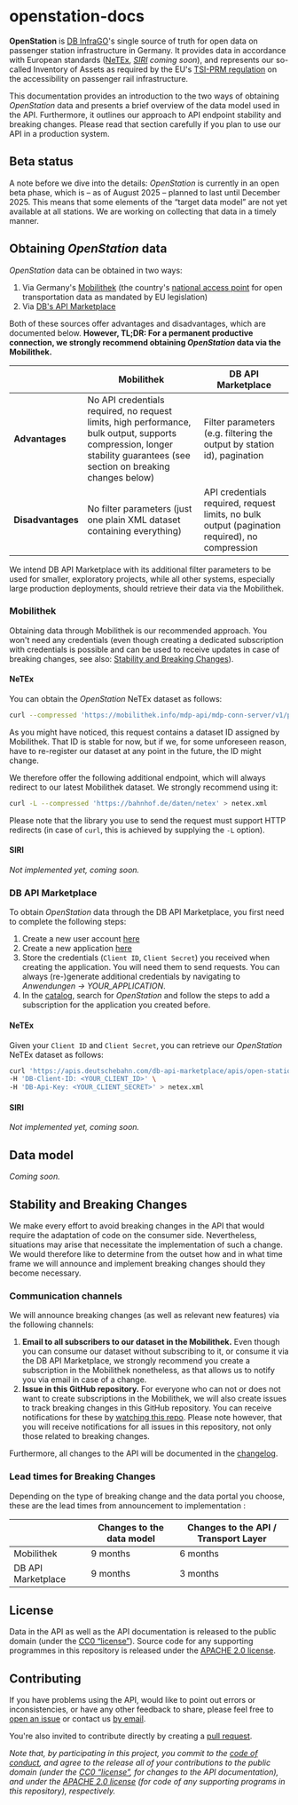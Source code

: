 # openstation-docs

**OpenStation** is [DB InfraGO](https://www.dbinfrago.com/)'s single source of truth for open data on passenger station infrastructure in Germany. It provides data in accordance with European standards ([NeTEx](https://netex-cen.eu), _[SIRI](https://siri-cen.eu) coming soon_), and represents our so-called Inventory of Assets as required by the EU's [TSI-PRM regulation](https://www.era.europa.eu/domains/technical-specifications-interoperability/persons-disabilities-and-reduced-mobility-tsi_en) on the accessibility on passenger rail infrastructure.

This documentation provides an introduction to the two ways of obtaining _OpenStation_ data and presents a brief overview of the data model used in the API. Furthermore, it outlines our approach to API endpoint stability and breaking changes. Please read that section carefully if you plan to use our API in a production system.

## Beta status

A note before we dive into the details: _OpenStation_ is currently in an open beta phase, which is – as of August 2025 – planned to last until December 2025. This means that some elements of the “target data model” are not yet available at all stations. We are working on collecting that data in a timely manner.

## Obtaining _OpenStation_ data

_OpenStation_ data can be obtained in two ways:

1. Via Germany's [Mobilithek](https://mobilithek.info/organisation/offers/879076212433727488) (the country's [national access point](https://transport.ec.europa.eu/transport-themes/smart-mobility/road/its-directive-and-action-plan/national-access-points_en) for open transportation data as mandated by EU legislation)
2. Via [DB's API Marketplace](https://developers.deutschebahn.com/db-api-marketplace/apis/)

Both of these sources offer advantages and disadvantages, which are documented below. **However, TL;DR: For a permanent productive connection, we strongly recommend obtaining _OpenStation_ data via the Mobilithek.**

|                 | Mobilithek | DB API Marketplace |
|-----------------|------------|--------------------|
|**Advantages**   | No API credentials required, no request limits, high performance, bulk output, supports compression, longer stability guarantees (see section on breaking changes below) | Filter parameters (e.g. filtering the output by station id), pagination |
|**Disadvantages**| No filter parameters (just one plain XML dataset containing everything) | API credentials required, request limits, no bulk output (pagination required), no compression |

We intend DB API Marketplace with its additional filter parameters to be used for smaller, exploratory projects, while all other systems, especially large production deployments, should retrieve their data via the Mobilithek.

### Mobilithek

Obtaining data through Mobilithek is our recommended approach. You won't need any credentials (even though creating a dedicated subscription with credentials is possible and can be used to receive updates in case of breaking changes, see also: [Stability and Breaking Changes](#stability-and-breaking-changes)).

#### NeTEx

You can obtain the _OpenStation_ NeTEx dataset as follows:

```sh
curl --compressed 'https://mobilithek.info/mdp-api/mdp-conn-server/v1/publication/879076212433727488/file/noauth' > netex.xml
```

As you might have noticed, this request contains a dataset ID assigned by Mobilithek. That ID is stable for now, but if we, for some unforeseen reason, have to re-register our dataset at any point in the future, the ID might change.

We therefore offer the following additional endpoint, which will always redirect to our latest Mobilithek dataset. We strongly recommend using it:

```sh
curl -L --compressed 'https://bahnhof.de/daten/netex' > netex.xml
```

Please note that the library you use to send the request must support HTTP redirects (in case of `curl`, this is achieved by supplying the `-L` option).

#### SIRI

_Not implemented yet, coming soon._

### DB API Marketplace

To obtain _OpenStation_ data through the DB API Marketplace, you first need to complete the following steps:

1. Create a new user account [here](https://developers.deutschebahn.com/db-api-marketplace/apis/user/login)
2. Create a new application [here](https://developers.deutschebahn.com/db-api-marketplace/apis/application)
3. Store the credentials (`Client ID`, `Client Secret`) you received when creating the application. You will need them to send requests. You can always (re-)generate additional credentials by navigating to _Anwendungen → YOUR_APPLICATION_.
4. In the [catalog](https://developers.deutschebahn.com/db-api-marketplace/apis/product), search for _OpenStation_ and follow the steps to add a subscription for the application you created before.

#### NeTEx

Given your `Client ID` and `Client Secret`, you can retrieve our _OpenStation_ NeTEx dataset as follows:

```sh
curl 'https://apis.deutschebahn.com/db-api-marketplace/apis/open-station/v1/netex' \
-H 'DB-Client-ID: <YOUR_CLIENT_ID>' \
-H 'DB-Api-Key: <YOUR_CLIENT_SECRET>' > netex.xml
```

#### SIRI

_Not implemented yet, coming soon._

## Data model

_Coming soon._

## Stability and Breaking Changes

We make every effort to avoid breaking changes in the API that would require the adaptation of code on the consumer side. Nevertheless, situations may arise that necessitate the implementation of such a change. We would therefore like to determine from the outset how and in what time frame we will announce and implement breaking changes should they become necessary.

### Communication channels

We will announce breaking changes (as well as relevant new features) via the following channels:

1. **Email to all subscribers to our dataset in the Mobilithek.** Even though you can consume our dataset without subscribing to it, or consume it via the DB API Marketplace, we strongly recommend you create a subscription in the Mobilithek nonetheless, as that allows us to notify you via email in case of a change.
2. **Issue in this GitHub repository.** For everyone who can not or does not want to create subscriptions in the Mobilithek, we will also create issues to track breaking changes in this GitHub repository. You can receive notifications for these by [watching this repo](https://docs.github.com/en/account-and-profile/managing-subscriptions-and-notifications-on-github/setting-up-notifications/about-notifications#subscription-options). Please note however, that you will receive notifications for all issues in this repository, not only those related to breaking changes.

Furthermore, all changes to the API will be documented in the [changelog](./CHANGELOG.md).

### Lead times for Breaking Changes

Depending on the type of breaking change and the data portal you choose, these are the lead times from announcement to implementation :

|                    | Changes to the data model | Changes to the API / Transport Layer |
|--------------------|--|--|
| Mobilithek         | 9 months | 6 months |
| DB API Marketplace | 9 months | 3 months |

## License

Data in the API as well as the API documentation is released to the public domain (under the [CC0 “license”](https://creativecommons.org/publicdomain/zero/1.0/)). Source code for any supporting programmes in this repository is released under the [APACHE 2.0 license](https://www.apache.org/licenses/LICENSE-2.0).

## Contributing

If you have problems using the API, would like to point out errors or inconsistencies, or have any other feedback to share, please feel free to [open an issue](https://github.com/dbinfrago/openstation-docs/issues) or contact us [by email](mailto:opendata.infrago@deutschebahn.com).

You're also invited to contribute directly by creating a [pull request](https://github.com/dbinfrago/openstation-docs/pulls).

_Note that, by participating in this project, you commit to the [code of conduct](CODE-OF-CONDUCT.md), and agree to the release all of your contributions to the public domain (under the [CC0 “license”](https://creativecommons.org/publicdomain/zero/1.0/), for changes to the API documentation), and under the [APACHE 2.0 license](https://www.apache.org/licenses/LICENSE-2.0) (for code of any supporting programs in this repository), respectively._
